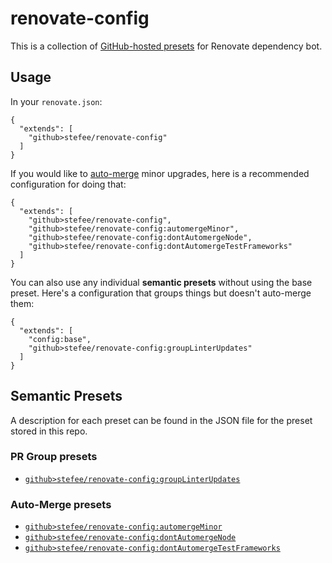 # renovate-config

This is a collection of [GitHub-hosted presets](https://docs.renovatebot.com/config-presets/#github-hosted-presets) for Renovate dependency bot.

## Usage

In your `renovate.json`:

```
{
  "extends": [
    "github>stefee/renovate-config"
  ]
}
```

If you would like to [auto-merge](https://docs.renovatebot.com/configuration-options/#automerge) minor upgrades, here is a recommended configuration for doing that:

```
{
  "extends": [
    "github>stefee/renovate-config",
    "github>stefee/renovate-config:automergeMinor",
    "github>stefee/renovate-config:dontAutomergeNode",
    "github>stefee/renovate-config:dontAutomergeTestFrameworks"
  ]
}
```

You can also use any individual **semantic presets** without using the base preset. Here's a configuration that groups things but doesn't auto-merge them:

```
{
  "extends": [
    "config:base",
    "github>stefee/renovate-config:groupLinterUpdates"
  ]
}
```

## Semantic Presets

A description for each preset can be found in the JSON file for the preset stored in this repo.

### PR Group presets

* [`github>stefee/renovate-config:groupLinterUpdates`](./groupLinterUpdates.json)

### Auto-Merge presets

* [`github>stefee/renovate-config:automergeMinor`](./automergeMinor.json)
* [`github>stefee/renovate-config:dontAutomergeNode`](./dontAutomergeNode.json)
* [`github>stefee/renovate-config:dontAutomergeTestFrameworks`](./dontAutomergeTestFrameworks.json)
